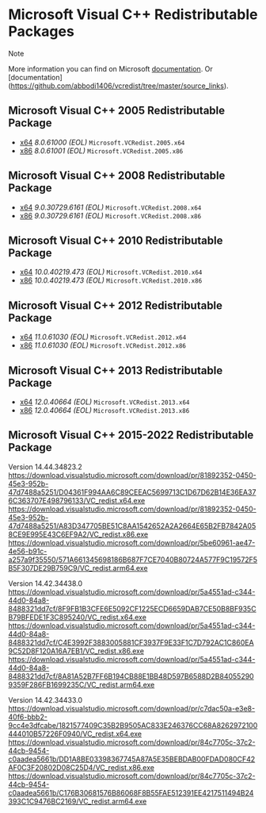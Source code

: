 # Microsoft Visual C++ Redistributable Packages

> [!NOTE]
> More information you can find on Microsoft [documentation](https://learn.microsoft.com/en-us/cpp/windows/latest-supported-vc-redist?view=msvc-170).
> Or [documentation] (https://github.com/abbodi1406/vcredist/tree/master/source_links).

## Microsoft Visual C++ 2005 Redistributable Package
  * [x64](https://download.microsoft.com/download/8/B/4/8B42259F-5D70-43F4-AC2E-4B208FD8D66A/vcredist_x64.EXE) *8.0.61000 (EOL)* `Microsoft.VCRedist.2005.x64`<br>
  * [x86](https://download.microsoft.com/download/8/B/4/8B42259F-5D70-43F4-AC2E-4B208FD8D66A/vcredist_x86.EXE) *8.0.61001 (EOL)* `Microsoft.VCRedist.2005.x86`
## Microsoft Visual C++ 2008 Redistributable Package
  * [x64](https://download.microsoft.com/download/5/D/8/5D8C65CB-C849-4025-8E95-C3966CAFD8AE/vcredist_x64.exe) *9.0.30729.6161 (EOL)* `Microsoft.VCRedist.2008.x64`<br>
  * [x86](https://download.microsoft.com/download/5/D/8/5D8C65CB-C849-4025-8E95-C3966CAFD8AE/vcredist_x86.exe) *9.0.30729.6161 (EOL)* `Microsoft.VCRedist.2008.x86`
## Microsoft Visual C++ 2010 Redistributable Package
  * [x64](https://download.microsoft.com/download/E/E/0/EE05C9EF-A661-4D9E-BCE2-6961ECDF087F/vcredist_x64.exe) *10.0.40219.473 (EOL)* `Microsoft.VCRedist.2010.x64`<br>
  * [x86](https://download.microsoft.com/download/E/E/0/EE05C9EF-A661-4D9E-BCE2-6961ECDF087F/vcredist_x86.exe) *10.0.40219.473 (EOL)* `Microsoft.VCRedist.2010.x86`
## Microsoft Visual C++ 2012 Redistributable Package
  * [x64](https://download.microsoft.com/download/1/6/B/16B06F60-3B20-4FF2-B699-5E9B7962F9AE/VSU_4/vcredist_x64.exe) *11.0.61030 (EOL)* `Microsoft.VCRedist.2012.x64`<br>
  * [x86](https://download.microsoft.com/download/1/6/B/16B06F60-3B20-4FF2-B699-5E9B7962F9AE/VSU_4/vcredist_x86.exe) *11.0.61030 (EOL)* `Microsoft.VCRedist.2012.x86`
## Microsoft Visual C++ 2013 Redistributable Package
  * [x64](https://aka.ms/highdpimfc2013x64enu) *12.0.40664 (EOL)* `Microsoft.VCRedist.2013.x64` <br>
  * [x86](https://aka.ms/highdpimfc2013x86enu) *12.0.40664 (EOL)* `Microsoft.VCRedist.2013.x86` 
## Microsoft Visual C++ 2015-2022 Redistributable Package
Version 14.44.34823.2
https://download.visualstudio.microsoft.com/download/pr/81892352-0450-45e3-952b-47d7488a5251/D04361F994AA6C89CEEAC5699713C1D67D62B14E36EA376C363707E498796133/VC_redist.x64.exe
https://download.visualstudio.microsoft.com/download/pr/81892352-0450-45e3-952b-47d7488a5251/A83D347705BE51C8AA1542652A2A2664E65B2FB7842A058CE9E995E43C6EF9A2/VC_redist.x86.exe
https://download.visualstudio.microsoft.com/download/pr/5be60961-ae47-4e56-b91c-a257a9f35550/571A661345698186B687F7CE7040B80724A577F9C19572F5B5F307DE29B759C9/VC_redist.arm64.exe

Version 14.42.34438.0
https://download.visualstudio.microsoft.com/download/pr/5a4551ad-c344-44d0-84a8-8488321dd7cf/8F9FB1B3CFE6E5092CF1225ECD6659DAB7CE50B8BF935CB79BFEDE1F3C895240/VC_redist.x64.exe
https://download.visualstudio.microsoft.com/download/pr/5a4551ad-c344-44d0-84a8-8488321dd7cf/C4E3992F3883005881CF3937F9E33F1C7D792AC1C860EA9C52D8F120A16A7EB1/VC_redist.x86.exe
https://download.visualstudio.microsoft.com/download/pr/5a4551ad-c344-44d0-84a8-8488321dd7cf/8A81A52B7FF6B194CB88E1BB48D597B6588D2B840552909359F286FB1699235C/VC_redist.arm64.exe

Version 14.42.34433.0
https://download.visualstudio.microsoft.com/download/pr/c7dac50a-e3e8-40f6-bbb2-9cc4e3dfcabe/1821577409C35B2B9505AC833E246376CC68A8262972100444010B57226F0940/VC_redist.x64.exe
https://download.visualstudio.microsoft.com/download/pr/84c7705c-37c2-44cb-9454-c0aadea5661b/DD1A8BE03398367745A87A5E35BEBDAB00FDAD080CF42AF0C3F20802D08C25D4/VC_redist.x86.exe
https://download.visualstudio.microsoft.com/download/pr/84c7705c-37c2-44cb-9454-c0aadea5661b/C176B30681576B86068F8B55FAE512391EE4217511494B24393C1C9476BC2169/VC_redist.arm64.exe
